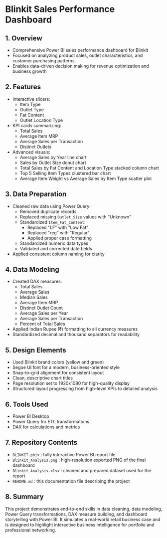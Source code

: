 # Blinkit Sales Performance Dashboard

## 1. Overview

- Comprehensive Power BI sales performance dashboard for Blinkit
- Focused on analyzing product sales, outlet characteristics, and customer purchasing patterns
- Enables data-driven decision making for revenue optimization and business growth

## 2. Features

- Interactive slicers:
  - Item Type
  - Outlet Type
  - Fat Content
  - Outlet Location Type
- KPI cards summarizing:
  - Total Sales
  - Average Item MRP
  - Average Sales per Transaction
  - Distinct Outlets
- Advanced visuals:
  - Average Sales by Year line chart
  - Sales by Outlet Size donut chart
  - Total Sales by Fat Content and Location Type stacked column chart
  - Top 5 Selling Item Types clustered bar chart
  - Average Item Weight vs Average Sales by Item Type scatter plot

## 3. Data Preparation

- Cleaned raw data using Power Query:
  - Removed duplicate records
  - Replaced missing `Outlet_Size` values with "Unknown"
  - Standardized `Item_Fat_Content`:
    - Replaced "LF" with "Low Fat"
    - Replaced "reg" with "Regular"
    - Applied proper case formatting
  - Standardized numeric data types
  - Validated and corrected date fields
- Applied consistent column naming for clarity

## 4. Data Modeling

- Created DAX measures:
  - Total Sales
  - Average Sales
  - Median Sales
  - Average Item MRP
  - Distinct Outlet Count
  - Average Sales per Year
  - Average Sales per Transaction
  - Percent of Total Sales
- Applied Indian Rupee (₹) formatting to all currency measures
- Standardized decimal and thousand separators for readability

## 5. Design Elements

- Used Blinkit brand colors (yellow and green)
- Segoe UI font for a modern, business-oriented style
- Snap-to-grid alignment for consistent layout
- Clean, descriptive chart titles
- Page resolution set to 1920x1080 for high-quality display
- Structured layout progressing from high-level KPIs to detailed analysis

## 6. Tools Used

- Power BI Desktop
- Power Query for ETL transformations
- DAX for calculations and metrics

## 7. Repository Contents

- `BLINKIT.pbix` : fully interactive Power BI report file  
- `Blinkit_Analysis.png` : high-resolution exported PNG of the final dashboard  
- `Blinkit_Analysis.xlsx` : cleaned and prepared dataset used for the report  
- `README.md` : this documentation file describing the project

## 8. Summary

This project demonstrates end-to-end skills in data cleaning, data modeling, Power Query transformations, DAX measure building, and dashboard storytelling with Power BI. It simulates a real-world retail business case and is designed to highlight interactive business intelligence for portfolio and professional networking.
